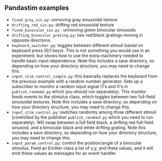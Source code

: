## Pandastim examples
- `fixed_gray_sin.py`: unmoving gray sinusoidal texture
- `drifting_red_sin.py`: drifting red sinusoidal texture
- `fixed_binocular_sin.py` : unmoving green binocular sinosoids
- `drifting_binocular_grating.py`: two red/black gratings moving in opposite directions.
- `keyboard_switcher.py`: toggles between different stimuli based on keyboard press (0/1 keys). This is not something you would use in an experiment, but shows how to use the extra machinery needed to handle basic input-dependence. Note this includes a save directory, so depending on how your directory structure, you may need to change this.
- `input_stim_control_simple.py`: this basically replaces the keyboard from the previous example with a random number generator. Sets up a subscriber to monitor a random input signal (1's and 0's in `publish_random2.py` which you should run separately). This monitor feeds events to the stimulus class, which toggles between two full-field sinusoidal textures. Note this includes a save directory, so depending on how your directory structure, you may need to change this.
- `input_stim_control.py`: switches randomly among three different stimuli (controlled by the publisher `publish_random3.py` which you need to run separately). Will swap between a full field black, a drifting red full-field sinusoid, and a binocular black and white drifting grating. Note this includes a save directory, so depending on how your directory structure, you may need to change this.
- `input_param_control.py`: control the position/angle of a binocular stimulus. Feed an Emitter class a list of x,y, and theta values, and it will emit these values as messages for an event handler. 
